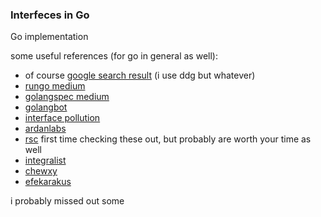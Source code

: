 ### Interfeces in Go

Go implementation

some useful references (for go in general as well):
* of course [google search result](https://www.google.com/search?q=interfaces+in+golang&oq=interfaces+in+go) (i use ddg but whatever)
* [rungo medium](https://medium.com/rungo/interfaces-in-go-ab1601159b3a)
* [golangspec medium](https://medium.com/golangspec/interfaces-in-go-part-i-4ae53a97479c)
* [golangbot](https://golangbot.com/interfaces-part-1/)
* [interface pollution](http://rakyll.org/interface-pollution/)
* [ardanlabs](https://www.ardanlabs.com/blog/2016/10/avoid-interface-pollution.html)
* [rsc](https://research.swtch.com/interfaces)
first time checking these out, but probably are worth your time as well
* [integralist](https://www.integralist.co.uk/posts/go-interfaces/)
* [chewxy](https://blog.chewxy.com/2018/03/18/golang-interfaces/)
* [efekarakus](https://www.efekarakus.com/golang/2019/12/29/working-with-interfaces-in-go.html)

i probably missed out some
